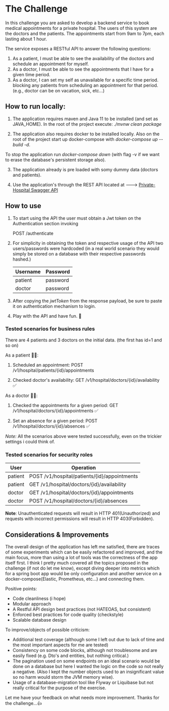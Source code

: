 # The Challenge

In this challenge you are asked to develop a backend service to book medical appointments
for a private hospital. The users of this system are the doctors and the patients. The
appointments start from 9am to 7pm, each lasting about 1 hour.

The service exposes a RESTful API to answer the following questions:
1. As a patient, I must be able to see the availability of the doctors and schedule an
   appointment for myself.
2. As a doctor, I must be able to see the appointments that I have for a given time
   period.
3. As a doctor, I can set my self as unavailable for a specific time period. blocking any
   patients from scheduling an appointment for that period. (e.g., doctor can be on
   vacation, sick, etc...)

## How to run locally:
1. The application requires maven and Java 11 to be installed (and set as JAVA_HOME). In the root of the project execute: *./mvnw clean package*

2. The application also requires docker to be installed locally. Also on the root of the project start up docker-compose with *docker-compose up --build -d*. 
   
To stop the application run *docker-compose down* (with flag -v if we want to erase the database's persistent storage also).

3. The application already is pre loaded with somy dummy data (doctors and patients).

4. Use the application's through the REST API located at ---> [Private-Hospital Swagger API](http://localhost:8080/swagger-ui/index.html?configUrl=/v3/api-docs/swagger-config#/)

## How to use
1. To start using the API the user must obtain a Jwt token on the Authentication section invoking
   
   POST /authenticate

2. For simplicity in obtaining the token and respective usage of the API two users/passwords were hardcoded (in a real
   world scenario they would simply be stored on a database with their respective passwords hashed.) 

   Username | Password
   ------------ | -------------
   patient | password
   doctor | password

3. After copying the *jwtToken* from the response payload, be sure to paste it on authentication mechanism to login.

3. Play with the API and have fun. :muscle:


### Tested scenarios for business rules
There are 4 patients and 3 doctors on the initial data. (the first has id=1 and so on)

As a patient :mage_woman::
1. Scheduled an appointment: POST /v1/hospital/patients/{id}/appointments

2. Checked doctor's availability: GET /v1/hospital/doctors/{id}/availability :white_check_mark:

As a doctor :man_health_worker::
1. Checked the appointments for a given period: GET /v1/hospital/doctors/{id}/appointments :white_check_mark:

2. Set an absence for a given period: POST /v1/hospital/doctors/{id}/absences :white_check_mark:

*Note:* All the scenarios above were tested successfully, even on the trickier settings i could think of.

### Tested scenarios for security roles

User | Operation
------------ | -------------
patient | POST /v1/hospital/patients/{id}/appointments
patient | GET /v1/hospital/doctors/{id}/availability
doctor |  GET /v1/hospital/doctors/{id}/appointments
doctor |  POST /v1/hospital/doctors/{id}/absences

**Note**: Unauthenticated requests will result in HTTP 401(Unauthorized)
and requests with incorrect permissions will result in HTTP 403(Forbidden). 

## Considerations & Improvements
The overall design of the application has left me satisfied, there are traces of some experiments which can be easily 
refactored and improved, and the main focus, more than using a lot of tools was the correctness of the app itself first.
I think I pretty much covered all the topics proposed in the challenge (if not do let me know), except diving deeper into metrics which for a spring boot app would be only 
configuration and another service on a docker-compose(Elastic, Prometheus, etc...) and connecting them.

Positive points:
- Code cleanliness (i hope)
- Modular approach
- A Restful API design best practices (not HATEOAS, but consistent)
- Enforced best practices for code quality (checkstyle)
- Scalable database design

To improve/objects of possible criticism:
- Additional test coverage (although some I left out due to lack of time and the most important aspects for me are tested)
- Consistency on some code blocks, although not troublesome and are easily fixed (e.g. Dto's and entities, but nothing critical.)
- The pagination used on some endpoints on an ideal scenario would be done on a database but here I wanted the logic on the code so not really a negative.
  (Also I kept the number objects used to an insignificant value so no harm would storm the JVM memory wise).  
- Usage of a database-migration tool like Flyway or Liquibase but not really critical for the purpose of the exercise. 


Let me have your feedback on what needs more improvement. Thanks for the challenge...:thumbsup:

